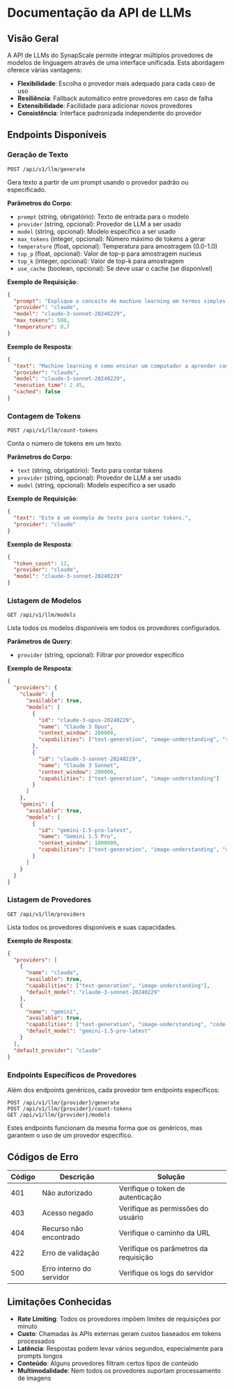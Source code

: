 # Documentação da API de LLMs

## Visão Geral

A API de LLMs do SynapScale permite integrar múltiplos provedores de modelos de linguagem através de uma interface unificada. Esta abordagem oferece várias vantagens:

- **Flexibilidade**: Escolha o provedor mais adequado para cada caso de uso
- **Resiliência**: Fallback automático entre provedores em caso de falha
- **Extensibilidade**: Facilidade para adicionar novos provedores
- **Consistência**: Interface padronizada independente do provedor

## Endpoints Disponíveis

### Geração de Texto

```
POST /api/v1/llm/generate
```

Gera texto a partir de um prompt usando o provedor padrão ou especificado.

**Parâmetros do Corpo**:
- `prompt` (string, obrigatório): Texto de entrada para o modelo
- `provider` (string, opcional): Provedor de LLM a ser usado
- `model` (string, opcional): Modelo específico a ser usado
- `max_tokens` (integer, opcional): Número máximo de tokens a gerar
- `temperature` (float, opcional): Temperatura para amostragem (0.0-1.0)
- `top_p` (float, opcional): Valor de top-p para amostragem nucleus
- `top_k` (integer, opcional): Valor de top-k para amostragem
- `use_cache` (boolean, opcional): Se deve usar o cache (se disponível)

**Exemplo de Requisição**:
```json
{
  "prompt": "Explique o conceito de machine learning em termos simples.",
  "provider": "claude",
  "model": "claude-3-sonnet-20240229",
  "max_tokens": 500,
  "temperature": 0.7
}
```

**Exemplo de Resposta**:
```json
{
  "text": "Machine learning é como ensinar um computador a aprender com exemplos, em vez de programá-lo com regras específicas...",
  "provider": "claude",
  "model": "claude-3-sonnet-20240229",
  "execution_time": 2.45,
  "cached": false
}
```

### Contagem de Tokens

```
POST /api/v1/llm/count-tokens
```

Conta o número de tokens em um texto.

**Parâmetros do Corpo**:
- `text` (string, obrigatório): Texto para contar tokens
- `provider` (string, opcional): Provedor de LLM a ser usado
- `model` (string, opcional): Modelo específico a ser usado

**Exemplo de Requisição**:
```json
{
  "text": "Este é um exemplo de texto para contar tokens.",
  "provider": "claude"
}
```

**Exemplo de Resposta**:
```json
{
  "token_count": 12,
  "provider": "claude",
  "model": "claude-3-sonnet-20240229"
}
```

### Listagem de Modelos

```
GET /api/v1/llm/models
```

Lista todos os modelos disponíveis em todos os provedores configurados.

**Parâmetros de Query**:
- `provider` (string, opcional): Filtrar por provedor específico

**Exemplo de Resposta**:
```json
{
  "providers": {
    "claude": {
      "available": true,
      "models": [
        {
          "id": "claude-3-opus-20240229",
          "name": "Claude 3 Opus",
          "context_window": 200000,
          "capabilities": ["text-generation", "image-understanding", "reasoning"]
        },
        {
          "id": "claude-3-sonnet-20240229",
          "name": "Claude 3 Sonnet",
          "context_window": 200000,
          "capabilities": ["text-generation", "image-understanding"]
        }
      ]
    },
    "gemini": {
      "available": true,
      "models": [
        {
          "id": "gemini-1.5-pro-latest",
          "name": "Gemini 1.5 Pro",
          "context_window": 1000000,
          "capabilities": ["text-generation", "image-understanding", "code-generation"]
        }
      ]
    }
  }
}
```

### Listagem de Provedores

```
GET /api/v1/llm/providers
```

Lista todos os provedores disponíveis e suas capacidades.

**Exemplo de Resposta**:
```json
{
  "providers": [
    {
      "name": "claude",
      "available": true,
      "capabilities": ["text-generation", "image-understanding"],
      "default_model": "claude-3-sonnet-20240229"
    },
    {
      "name": "gemini",
      "available": true,
      "capabilities": ["text-generation", "image-understanding", "code-generation"],
      "default_model": "gemini-1.5-pro-latest"
    }
  ],
  "default_provider": "claude"
}
```

### Endpoints Específicos de Provedores

Além dos endpoints genéricos, cada provedor tem endpoints específicos:

```
POST /api/v1/llm/{provider}/generate
POST /api/v1/llm/{provider}/count-tokens
GET /api/v1/llm/{provider}/models
```

Estes endpoints funcionam da mesma forma que os genéricos, mas garantem o uso de um provedor específico.

## Códigos de Erro

| Código | Descrição | Solução |
|--------|-----------|---------|
| 401 | Não autorizado | Verifique o token de autenticação |
| 403 | Acesso negado | Verifique as permissões do usuário |
| 404 | Recurso não encontrado | Verifique o caminho da URL |
| 422 | Erro de validação | Verifique os parâmetros da requisição |
| 500 | Erro interno do servidor | Verifique os logs do servidor |

## Limitações Conhecidas

- **Rate Limiting**: Todos os provedores impõem limites de requisições por minuto
- **Custo**: Chamadas às APIs externas geram custos baseados em tokens processados
- **Latência**: Respostas podem levar vários segundos, especialmente para prompts longos
- **Conteúdo**: Alguns provedores filtram certos tipos de conteúdo
- **Multimodalidade**: Nem todos os provedores suportam processamento de imagens
